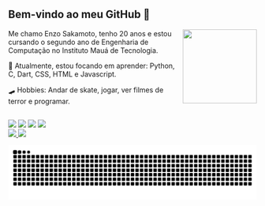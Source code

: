 ## Bem-vindo ao meu GitHub 👋
<img align="right" height=150px width=150px src="https://user-images.githubusercontent.com/98707474/191408519-b9236392-4bde-4d2f-a4ee-bbf9ee631bda.png">
<p align="left" text-align="justify">
  Me chamo Enzo Sakamoto, tenho 20 anos e estou cursando o segundo ano de Engenharia de Computação no Instituto Mauá de Tecnologia.
</p>
<p align="left" text-align="justify">
  👾 Atualmente, estou focando em aprender: Python, C, Dart, CSS, HTML e Javascript.
</p>
<p align="left" text-align="justify">
  🛹 Hobbies: Andar de skate, jogar, ver filmes de terror e programar.
</p>

##
 
<div> 
  <a href="https://www.instagram.com/sakamoto1g/" target="_blank"><img src="https://img.shields.io/badge/-Instagram-%23E4405F?style=for-the-badge&logo=instagram&logoColor=white" target="_blank"></a>
 	<a href="https://www.twitch.tv/saaka" target="_blank"><img src="https://img.shields.io/badge/Twitch-9146FF?style=for-the-badge&logo=twitch&logoColor=white" target="_blank"></a>
  <a href="https://www.linkedin.com/in/enzo-sakamoto-8676b2209/" target="_blank"><img src="https://img.shields.io/badge/-LinkedIn-%230077B5?style=for-the-badge&logo=linkedin&logoColor=white" target="_blank"></a>
 <a href="https://twitter.com/sakamoto1g" target="_blank"><img src="https://img.shields.io/badge/Twitter-1DA1F2?style=for-the-badge&logo=twitter&logoColor=white" target="_blank"></a>
</div>
<div>
  <a href="https://github.com/enzosakamoto">
  <img height="150em" src="https://github-readme-stats.vercel.app/api?username=enzosakamoto&show_icons=true&theme=dracula&include_all_commits=true&count_private=true"/>
  <img height="150em" src="https://github-readme-stats.vercel.app/api/top-langs/?username=enzosakamoto&layout=compact&langs_count=7&theme=dracula"/>
  
  ![Snake animation](https://github.com/enzosakamoto/enzosakamoto/blob/output/github-contribution-grid-snake.svg)
  
</div>

